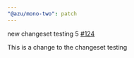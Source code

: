 ```yaml
---
"@azu/mono-two": patch
---
```

    
new changeset testing 5 [#124](https://github.com/JantaeLeckie/monorepo-release-changesets/pull/124)
    
This is a change to the changeset testing
